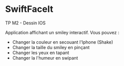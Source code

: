 # SwiftFaceIt
TP M2 - Dessin IOS

Application affichant un smiley interactif.
Vous pouvez :
- Changer la couleur en secouant l'Iphone (Shake)
- Changer la taille du smiley en pinçant
- Changer les yeux en tapant
- Changer la l'humeur en swipant
